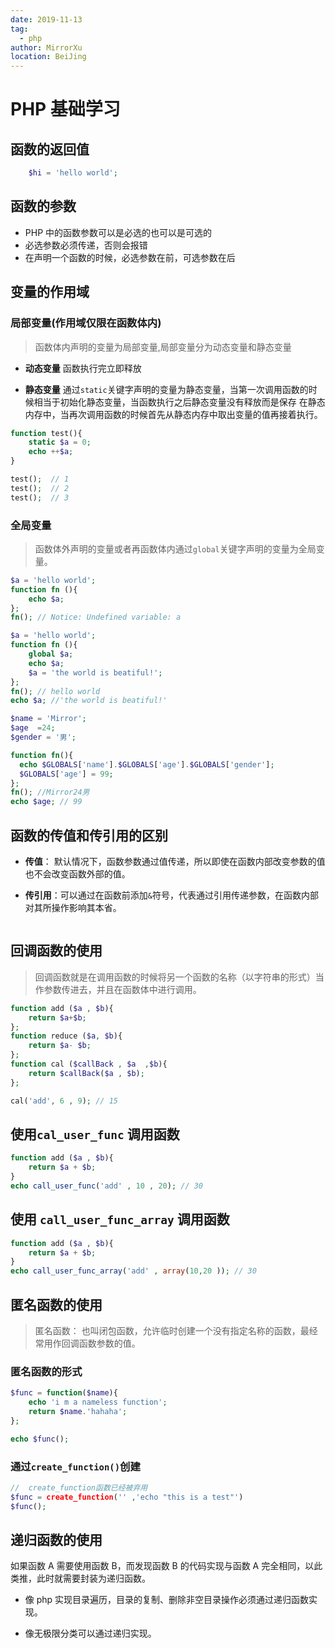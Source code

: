 ```yaml
---
date: 2019-11-13
tag:
  - php
author: MirrorXu
location: BeiJing
---
```


# PHP 基础学习

## 函数的返回值

```php
    $hi = 'hello world';
```

## 函数的参数

- PHP 中的函数参数可以是必选的也可以是可选的
- 必选参数必须传递，否则会报错
- 在声明一个函数的时候，必选参数在前，可选参数在后

## 变量的作用域

### 局部变量(作用域仅限在函数体内)

> 函数体内声明的变量为局部变量,局部变量分为动态变量和静态变量

- **动态变量** 函数执行完立即释放

- **静态变量** 通过`static`关键字声明的变量为静态变量，当第一次调用函数的时候相当于初始化静态变量，当函数执行之后静态变量没有释放而是保存 在静态内存中，当再次调用函数的时候首先从静态内存中取出变量的值再接着执行。

```php
function test(){
    static $a = 0;
    echo ++$a;
}

test();  // 1
test();  // 2
test();  // 3
```

### 全局变量

> 函数体外声明的变量或者再函数体内通过`global`关键字声明的变量为全局变量。

```php
$a = 'hello world';
function fn (){
    echo $a;
};
fn(); // Notice: Undefined variable: a
```

```php
$a = 'hello world';
function fn (){
    global $a;
    echo $a;
    $a = 'the world is beatiful!';
};
fn(); // hello world
echo $a; //'the world is beatiful!'
```

```php
$name = 'Mirror';
$age  =24;
$gender = '男';

function fn(){
  echo $GLOBALS['name'].$GLOBALS['age'].$GLOBALS['gender'];
  $GLOBALS['age'] = 99;
};
fn(); //Mirror24男
echo $age; // 99
```

## 函数的传值和传引用的区别

- **传值**： 默认情况下，函数参数通过值传递，所以即使在函数内部改变参数的值也不会改变函数外部的值。

- **传引用**：可以通过在函数前添加`&`符号，代表通过引用传递参数，在函数内部对其所操作影响其本省。

```php

```

## 回调函数的使用

> 回调函数就是在调用函数的时候将另一个函数的名称（以字符串的形式）当作参数传进去，并且在函数体中进行调用。

```php
function add ($a , $b){
    return $a+$b;
};
function reduce ($a, $b){
    return $a- $b;
};
function cal ($callBack , $a  ,$b){
    return $callBack($a , $b);
};

cal('add', 6 , 9); // 15

```

## 使用`cal_user_func` 调用函数

```PHP
function add ($a , $b){
    return $a + $b;
}
echo call_user_func('add' , 10 , 20); // 30
```

## 使用 `call_user_func_array` 调用函数

```PHP
function add ($a , $b){
    return $a + $b;
}
echo call_user_func_array('add' , array(10,20 )); // 30
```

## 匿名函数的使用

> 匿名函数： 也叫闭包函数，允许临时创建一个没有指定名称的函数，最经常用作回调函数参数的值。

### 匿名函数的形式

```php
$func = function($name){
    echo 'i m a nameless function';
    return $name.'hahaha';
};

echo $func();
```

### 通过`create_function()`创建

```php
//  create_function函数已经被弃用
$func = create_function('' ,'echo "this is a test"')
$func();
```

## 递归函数的使用

如果函数 A 需要使用函数 B，而发现函数 B 的代码实现与函数 A 完全相同，以此类推，此时就需要封装为递归函数。

- 像 php 实现目录遍历，目录的复制、删除非空目录操作必须通过递归函数实现。

- 像无极限分类可以通过递归实现。
